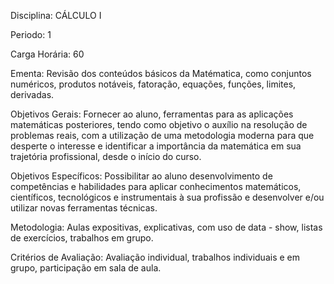 Disciplina: CÁLCULO I

Periodo: 1

Carga Horária: 60
 
Ementa:
    Revisão dos conteúdos básicos da Matématica, como conjuntos numéricos, produtos notáveis, fatoração, equações, funções, limites, derivadas.
 
Objetivos Gerais:
    Fornecer ao aluno, ferramentas para as aplicações matemáticas posteriores, tendo como objetivo o auxílio na resolução de problemas reais, com a utilização de uma metodologia moderna para que desperte o interesse e identificar a importância da matemática em sua trajetória profissional, desde o início do curso.
 
Objetivos Específicos:
    Possibilitar ao aluno desenvolvimento de competências e habilidades para aplicar conhecimentos matemáticos, científicos, tecnológicos e instrumentais à sua profissão e desenvolver e/ou utilizar novas ferramentas técnicas.
 
Metodologia:
    Aulas expositivas, explicativas, com uso de data - show, listas de exercícios, trabalhos em grupo.
 
Critérios de Avaliação:
    Avaliação individual, trabalhos individuais e em grupo, participação em sala de aula.

